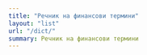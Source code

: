 ```yaml
---
title: "Речник на финансови термини"
layout: "list"
url: "/dict/"
summary: Речник на финансови термини
---
```

